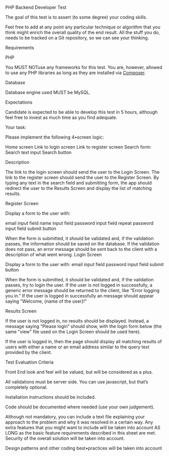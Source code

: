 <p>PHP Backend Developer Test

The goal of this test is to assert (to some degree) your coding skills.

Feel free to add at any point any particular technique or algorithm that you think might enrich the overall quality of the end result.
All the stuff you do, needs to be tracked on a Git repository, so we can see your thinking.

Requirements

PHP

You MUST NOTuse any frameworks for this test.
You are, however, allowed to use any PHP libraries as long as they are installed via [Composer](https://getcomposer.org/).


Database

Database engine used MUST be MySQL.


Expectations

Candidate is expected to be able to develop this test in 5 hours, although feel free to invest as much time as you find adequate.

Your task:

Please implement the following 4•screen logic:

Home screen
Link to login screen
Link to register screen
Search form:
Search text input
Search button


Description

The link to the login screen should send the user to the Login Screen.
The link to the register screen should send the user to the Register Screen.
By typing any text in the search field and submitting form, the app should redirect the user to the Results Screen and display the list of matching results.


Register Screen

Display a form to the user with:

email input field
name input field
password input field
repeat password input field
submit button

When the form is submitted, it should be validated and, if the validation passes, the information should be saved on the database.
If the validation does not pass, an error message should be sent back to the client with a description of what went wrong.
Login Screen

Display a form to the user with:
email input field
password input field
submit button

When the form is submitted, it should be validated and, if the validation passes, try to login the user.
If the user is not logged in successfully, a generic error message should be returned to the client, like “Error logging you in.”
If the user is logged in successfully an message should appear saying "Welcome, {name of the user}!"


Results Screen

If the user is not logged in, no results should be displayed. Instead, a message saying “Please login” should show, with the login form below (the same "view" file used on the Login Screen should be used here).

If the user is logged in, then the page should display all matching results of users with either a name or an email address similar to the query text provided by the client.


Test Evaluation Criteria

Front End look and feel will be valued, but will be considered as a plus.

All validations must be server side. You can use javascript, but that’s completely optional.

Installation instructions should be included.

Code should be documented where needed (use your own judgement).

Although not mandatory, you can include a text file explaining your approach to the problem and why it was resolved in a certain way.
Any extra features that you might want to include will be taken into account AS LONG as the basic feature requirements described in this sheet are met.
Security of the overall solution will be taken into account.

Design patterns and other coding best•practices will be taken into account</p>
